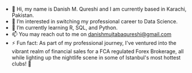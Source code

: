 - 👋 Hi, my name is Danish M. Qureshi and I am currently based in Karachi, Pakistan.
- 👀 I’m interested in switching my professional career to Data Science.
- 🌱 I’m currently learning R, SQL, and Python.
- 📫 You may reach out to me on danishmujtabaqureshi@gmail.com     
- ⚡ Fun fact: As part of my professional journey,
               I've ventured into the vibrant realm of financial sales for a FCA regulated Forex Brokerage,
               all while lighting up the nightlife scene in some of Istanbul's most hottest clubs! 🌟
<!---
danish-m-qureshi/danish-m-qureshi is a ✨ special ✨ repository because its `README.md` (this file) appears on your GitHub profile.
You can click the Preview link to take a look at your changes.
--->
